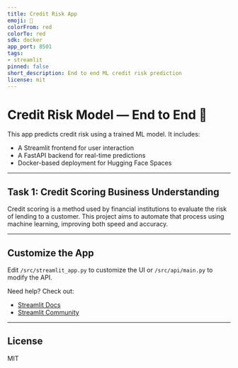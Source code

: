 ```yaml
---
title: Credit Risk App
emoji: 🚀
colorFrom: red
colorTo: red
sdk: docker
app_port: 8501
tags:
- streamlit
pinned: false
short_description: End to end ML credit risk prediction
license: mit
---
```


# Credit Risk Model — End to End 🚀

This app predicts credit risk using a trained ML model. It includes:

-  A Streamlit frontend for user interaction
-  A FastAPI backend for real-time predictions
-  Docker-based deployment for Hugging Face Spaces

---

## Task 1: Credit Scoring Business Understanding

Credit scoring is a method used by financial institutions to evaluate the risk of lending to a customer. This project aims to automate that process using machine learning, improving both speed and accuracy.

---

## Customize the App

Edit `/src/streamlit_app.py` to customize the UI or `/src/api/main.py` to modify the API.

Need help? Check out:
- [Streamlit Docs](https://docs.streamlit.io)
- [Streamlit Community](https://discuss.streamlit.io)

---

## License

MIT
